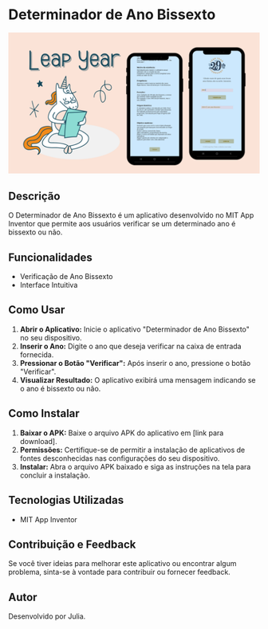 # Determinador de Ano Bissexto

![Header](./Header.png)

## Descrição
O Determinador de Ano Bissexto é um aplicativo desenvolvido no MIT App Inventor que permite aos usuários verificar se um determinado ano é bissexto ou não.

## Funcionalidades
- Verificação de Ano Bissexto
- Interface Intuitiva

## Como Usar
1. **Abrir o Aplicativo:** Inicie o aplicativo "Determinador de Ano Bissexto" no seu dispositivo.
2. **Inserir o Ano:** Digite o ano que deseja verificar na caixa de entrada fornecida.
3. **Pressionar o Botão "Verificar":** Após inserir o ano, pressione o botão "Verificar".
4. **Visualizar Resultado:** O aplicativo exibirá uma mensagem indicando se o ano é bissexto ou não.

## Como Instalar
1. **Baixar o APK:** Baixe o arquivo APK do aplicativo em [link para download].
2. **Permissões:** Certifique-se de permitir a instalação de aplicativos de fontes desconhecidas nas configurações do seu dispositivo.
3. **Instalar:** Abra o arquivo APK baixado e siga as instruções na tela para concluir a instalação.

## Tecnologias Utilizadas
- MIT App Inventor

## Contribuição e Feedback
Se você tiver ideias para melhorar este aplicativo ou encontrar algum problema, sinta-se à vontade para contribuir ou fornecer feedback.

## Autor
Desenvolvido por Julia.